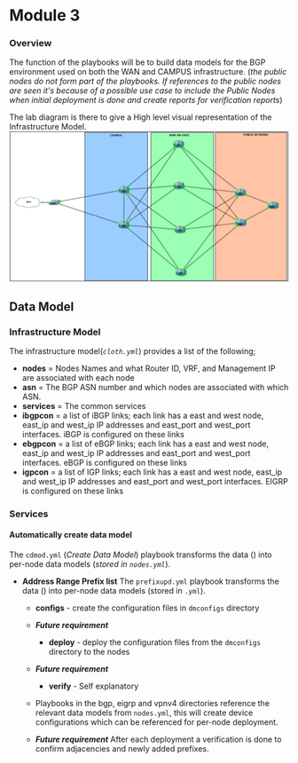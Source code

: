 # **Module 3**

### **Overview**

The function of the playbooks will be to build data models for the BGP environment used on both the WAN and CAMPUS infrastructure.
(*the public nodes do not form part of the playbooks. If references to the public nodes are seen it's because of a possible use case to include the Public Nodes when initial deployment is done and create reports for verification reports*)

The lab diagram is there to give a High level visual representation of the Infrastructure Model.
![Module 3 Lab Diagram](https://github.com/bdyzel/NetAuto/blob/master/Lab%20LayoutModule3.png?raw=true "Optional Title")



## **Data Model**
### **Infrastructure Model**
The infrastructure model(*``cloth.yml``*) provides a list of the following;
* **nodes**    = Nodes Names and what Router ID, VRF, and Management IP are associated with each node
* **asn**      = The BGP ASN number and which nodes are associated with which ASN.
* **services** = The common services
* **ibgpcon**  = a list of iBGP links; each link has a east and west node, east_ip and west_ip IP addresses and east_port and west_port interfaces. iBGP is configured on these links
* **ebgpcon**  = a list of eBGP links; each link has a east and west node, east_ip and west_ip IP addresses and east_port and west_port interfaces. eBGP is configured on these links
* **igpcon**   = a list of IGP links; each link has a east and west node, east_ip and west_ip IP addresses and east_port and west_port interfaces. EIGRP is configured on these links

### **Services**
#### Automatically create data model
The ``cdmod.yml`` (*Create Data Model*) playbook transforms the data () into per-node data models (*stored in ``nodes.yml``*).

* **Address Range Prefix list**
The ``prefixupd.yml`` playbook transforms the data () into per-node data models (stored in ``.yml``).

  * **configs**    - create the configuration files in ``dmconfigs`` directory
  * **_Future requirement_**
       * **deploy**     - deploy the configuration files from the ``dmconfigs`` directory to the nodes
  * **_Future requirement_**
       * **verify**     - Self explanatory

  * Playbooks in the bgp, eigrp and vpnv4 directories reference the relevant data models from ``nodes.yml``, this will create device configurations which can be referenced for per-node deployment.

  * **_Future requirement_** After each deployment a verification is done to confirm adjacencies and newly added prefixes.
